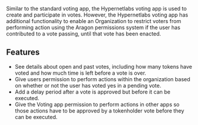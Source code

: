 Similar to the standard voting app, the Hypernetlabs voting app is used to create and participate in votes. However, the Hypernetlabs voting app has additional functionality to enable an Organization to restrict voters from performing action using the Aragon permissions system if the user has contributed to a vote passing, until that vote has been enacted.

## Features

- See details about open and past votes, including how many tokens have voted and how much time is left before a vote is over.
- Give users permission to perform actions within the organization based on whether or not the user has voted yes in a pending vote.
- Add a delay period after a vote is approved but before it can be executed.
- Give the Voting app permission to perform actions in other apps so those actions have to be approved by a tokenholder vote before they can be executed.
